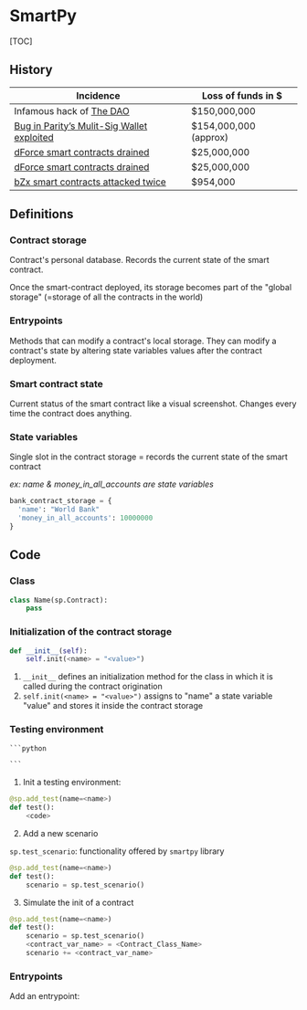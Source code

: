 # SmartPy

[TOC]

## History

| Incidence                                                    | Loss of funds in $    |
| ------------------------------------------------------------ | --------------------- |
| Infamous hack of [The DAO](https://hackingdistributed.com/2016/06/18/analysis-of-the-dao-exploit/) | $150,000,000          |
| [Bug in Parity’s Mulit-Sig Wallet exploited](https://cointelegraph.com/news/parity-multisig-wallet-hacked-or-how-come) | $154,000,000 (approx) |
| [dForce smart contracts drained](https://www.coindesk.com/attacker-drains-decentralized-protocol-dforce-of-25m-in-weekend-attack) | $25,000,000           |
| [dForce smart contracts drained](https://www.coindesk.com/attacker-drains-decentralized-protocol-dforce-of-25m-in-weekend-attack) | $25,000,000           |
| [bZx smart contracts attacked twice](https://cointelegraph.com/news/decentralized-lending-protocol-bzx-hacked-twice-in-a-matter-of-days) | $954,000              |

## Definitions

### Contract storage

Contract's personal database. Records the current state of the smart contract.

Once the smart-contract deployed, its storage becomes part of the "global storage" (=storage of all the contracts in the world)

### Entrypoints

Methods that can modify a contract's local storage. They can modify a contract's state by altering state variables values after the contract deployment.

### Smart contract state

Current status of the smart contract like a visual screenshot. Changes every time the contract does anything.

### State variables

Single slot in the contract storage = records the current state of the smart contract

*ex: name & money_in_all_accounts are state variables*

```python
bank_contract_storage = {
  'name': "World Bank"
  'money_in_all_accounts': 10000000
}
```

## Code

### Class

```python
class Name(sp.Contract):
	pass
```

### Initialization of the contract storage

```python
def __init__(self):
	self.init(<name> = "<value>")
```

1. `__init__` defines an initialization method for the class in which it is called during the contract origination
2. `self.init(<name> = "<value>")` assigns to "name" a state variable "value" and stores it inside the contract storage

### Testing environment

```python
​```python

​```
```
1. Init a testing environment:

```python
@sp.add_test(name=<name>)
def test():
    <code>
```
2. Add a new scenario

`sp.test_scenario`: functionality offered by `smartpy` library

```python
@sp.add_test(name=<name>)
def test():
    scenario = sp.test_scenario()
```

3. Simulate the init of a contract

```python
@sp.add_test(name=<name>)
def test():
    scenario = sp.test_scenario()
    <contract_var_name> = <Contract_Class_Name>
    scenario += <contract_var_name>
```

### Entrypoints

Add an entrypoint:

```python

```

